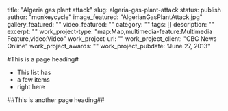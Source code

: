 title: "Algeria gas plant attack"
slug: algeria-gas-plant-attack
status: publish
author: "monkeycycle"
image_featured: "AlgerianGasPlantAttack.jpg"
gallery_featured: ""
video_featured: ""
category: ""
tags: []
description: ""
excerpt: ""
work_project-type: "map:Map,multimedia-feature:Multimedia Feature,video:Video"
work_project-url: ""
work_project_client: "CBC News Online"
work_project_awards: ""
work_project_pubdate: "June 27, 2013"


#This is a page heading#

* This list has
* a few items
* right here

##This is another page heading##